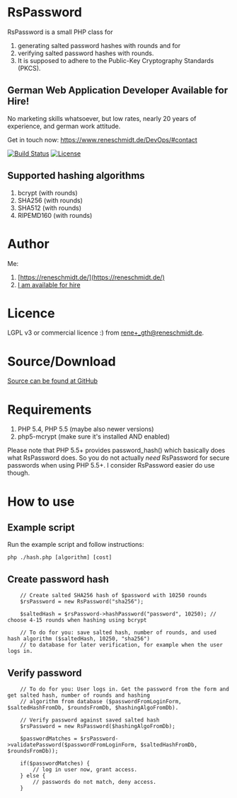 # RsPassword

RsPassword is a small PHP class for

1. generating salted password hashes with rounds and for
1. verifying salted password hashes with rounds.
1. It is supposed to adhere to the Public-Key Cryptography Standards (PKCS).

## German Web Application Developer Available for Hire!

No marketing skills whatsoever, but low rates, nearly 20 years of experience, and german work attitude.

Get in touch now: https://www.reneschmidt.de/DevOps/#contact

[![Build Status](https://travis-ci.org/rene-s/RsPassword.svg)](https://travis-ci.org/rene-s/RsPassword)
[![License](https://img.shields.io/badge/License-LGPL-blue.svg)](https://opensource.org/licenses/LGPL-3.0)

## Supported hashing algorithms

1. bcrypt (with rounds)
1. SHA256 (with rounds)
1. SHA512 (with rounds)
1. RIPEMD160 (with rounds)

# Author

Me:

1. [https://reneschmidt.de/](https://reneschmidt.de/)
1. [I am available for hire](mailto:rene+_gth@reneschmidt.de)

# Licence

LGPL v3 or commercial licence :) from rene+_gth@reneschmidt.de.

# Source/Download

[Source can be found at GitHub](https://github.com/rene-s/RsPassword)

# Requirements

1. PHP 5.4, PHP 5.5 (maybe also newer versions)
1. php5-mcrypt (make sure it's installed AND enabled)

Please note that PHP 5.5+ provides password_hash() which basically does what RsPassword does.
So you do not actually *need* RsPassword for secure passwords when using PHP 5.5+.
I consider RsPassword easier do use though.

# How to use

## Example script

Run the example script and follow instructions:

```
php ./hash.php [algorithm] [cost]
```

## Create password hash

```
    // Create salted SHA256 hash of $password with 10250 rounds
    $rsPassword = new RsPassword("sha256");

    $saltedHash = $rsPassword->hashPassword("password", 10250); // choose 4-15 rounds when hashing using bcrypt

    // To do for you: save salted hash, number of rounds, and used hash algorithm ($saltedHash, 10250, "sha256")
    // to database for later verification, for example when the user logs in.
```

## Verify password

```
    // To do for you: User logs in. Get the password from the form and get salted hash, number of rounds and hashing
    // algorithm from database ($passwordFromLoginForm, $saltedHashFromDb, $roundsFromDb, $hashingAlgoFromDb).

    // Verify password against saved salted hash
    $rsPassword = new RsPassword($hashingAlgoFromDb);

    $passwordMatches = $rsPassword->validatePassword($passwordFromLoginForm, $saltedHashFromDb, $roundsFromDb));

    if($passwordMatches) {
        // log in user now, grant access.
    } else {
        // passwords do not match, deny access.
    }
```

